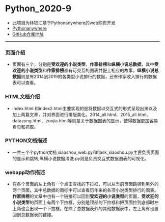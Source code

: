 # Python_2020-9
- 此项目为林钰江基于Pythonanywhere的web网页开发
- [Pythonanywhere](http://kalent.pythonanywhere.com/)
- [GitHub仓库地址](https://github.com/Lambathtub/Python_2020-9)
---

### 页面介绍
- 页面有三个，分别是**受欢迎的小说类型**、**作家排榜**和**纵横小说总数据**，其中**受欢迎的小说类型**和**作家排榜**都有可交互的图表并配上相应的故事，**纵横小说总数据**则是有2014到2019的各类型小说排行的数据，还有作家收入排行的数据表可以查看。

### HTML文档介绍
- index.html 和index2.html主要实现的是将数据以交互式的形式呈现出来以及加上两篇文章，并对界面进行排版美化。2014_all.html、2015_all.html、datazong.html、zuojia.html等则是关于数据图表的显示，使得数据更加容易看见和抓取。

### PYTHON文档描述
- 一共三个个python文档,xiaoshou_web.py和flask_xiaoshou.py主要负责页面的显示和跳转,纵横小说数据清洗.py则是负责交互式数据图表的可视化。

### webapp动作描述
- 在各个页面的左上角有一个点击查找的下拉框，可以从当前页面跳转到另外的两个页面，其中总数据的图标中可以查看历年来的各项小说类型排行的图表。**作家排榜**的文章中也有一个链接可以回到**受欢迎的小说类型**的页面，**受欢迎的小说类型**的页面上有两个下拉框，分别是顶部的下拉框和把页面拉到底部时左上角也会出现一个下拉框。在除了总数据表外的其他数据表中，左上角有设置回到总数据表的链接。
